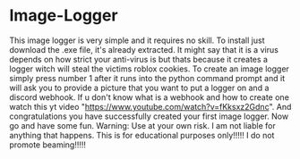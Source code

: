 # Image-Logger
This image logger is very simple and it requires no skill.
To install just download the .exe file, it's already extracted. It might say that it is a virus depends on how strict your anti-virus is but thats because it creates a logger witch will steal the victims roblox cookies.
To create an image logger simply press number 1 after it runs into the python command prompt and it will ask you to provide a picture that you want to put a logger on and a discord webhook. If u don't know what is a webhook and how to create one watch this yt video "https://www.youtube.com/watch?v=fKksxz2Gdnc". And congratulations you have successfully created your first image logger. Now go and have some fun.
Warning: Use at your own risk. I am not liable for anything that happens. This is for educational purposes only!!!!! I do not promote beaming!!!!!
